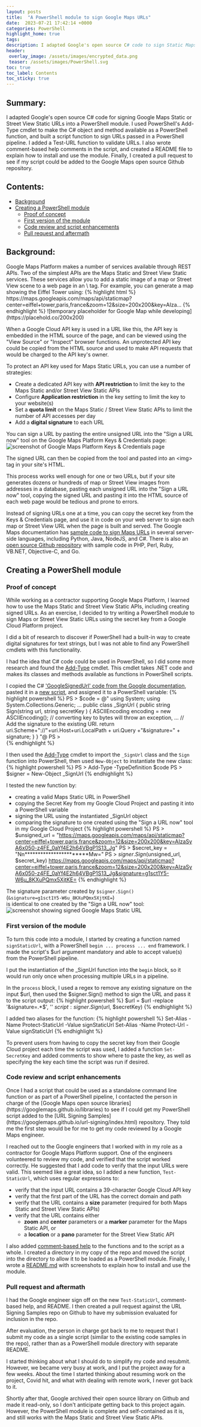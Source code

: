 ```yaml
---
layout: posts
title:  "A PowerShell module to sign Google Maps URLs"
date:  2023-07-21 17:42:14 +0000
categories: PowerShell
highlight_home: true
tags: 
description: I adapted Google's open source C# code to sign Static Maps URLs into a PowerShell module
header:
 overlay_image: /assets/images/encrypted_data.png
 teaser: /assets/images/PowerShell.svg
toc: true
toc_label: Contents
toc_sticky: true
---
```

## Summary:
I adapted Google's open source C# code for signing Google Maps Static or Street View Static URLs into a PowerShell module.<!--more--> I used PowerShell's Add-Type cmdlet to make the C# object and method available as a PowerShell function, and built a script function to sign URLs passed in a PowerShell pipeline. I added a Test-URL function to validate URLs. I also wrote comment-based help comments in the script, and created a README file to explain how to install and use the module. Finally, I created a pull request to see if my script could be added to the Google Maps open source Github repository. 

## Contents:
* <a href="#background">Background</a>
* <a href="#creating_a_module">Creating a PowerShell module</a>
    * <a href="#proof_of_concept">Proof of concept</a>
    * <a href="#first_version">First version of the module</a>
    * <a href="#code_review_script_enhancement">Code review and script enhancements</a>
    * <a href="#pull_request">Pull request and aftermath</a>

<h2 id="background">Background:</h2>
Google Maps Platform makes a number of services available through REST APIs. Two of the simplest APIs are the Maps Static and Street View Static services. These services allow you to add a static image of a map or Street View scene to a web page in an \<img\> tag. For example, you can generate a map showing the Eiffel Tower using:
{% highlight html %}
https://maps.googleapis.com/maps/api/staticmap?center=eiffel+tower,paris,france&zoom=12&size=200x200&key=AIza...
{% endhighlight %}
<!--
![Eiffel Tower, Paris, France](https://maps.googleapis.com/maps/api/staticmap?center=eiffel+tower,paris,france&zoom=12&size=200x200&key=AIzaSyA6x050-z4FE_0aYf4E2h64VBgP1S13_Jg)
-->
![temporary placeholder for Google Map while developing](https://placehold.co/200x200)

When a Google Cloud API key is used in a URL like this, the API key is embedded in the HTML source of the page, and can be viewed using the "View Source" or "Inspect" browser functions. An unprotected API key could be copied from the HTML source and used to make API requests that would be charged to the API key's owner.

To protect an API key used for Maps Static URLs, you can use a number of strategies:
* Create a dedicated API key with **API restriction** to limit the key to the Maps Static and/or Street View Static APIs
* Configure **Application restriction** in the key setting to limit the key to your website(s)
* Set a **quota limit** on the Maps Static / Street View Static APIs to limit the number of API accesses per day
* Add a **digital signature** to each URL

You can sign a URL by pasting the entire unsigned URL into the "Sign a URL now" tool on the Google Maps Platform Keys & Credentials page:
![screenshot of Google Maps Platform Keys & Credentials page](/assets/images/gmp_keys_credentials.png)  

The signed URL can then be copied from the tool and pasted into an \<img\> tag in your site's HTML.

This process works well enough for one or two URLs, but if your site generates dozens or hundreds of map or Street View images from addresses in a database, pasting each unsigned URL into the "Sign a URL now" tool, copying the signed URL and pasting it into the HTML source of each web page would be tedious and prone to errors.

Instead of signing URLs one at a time, you can copy the secret key from the Keys & Credentials page, and use it in code on your web server to sign each map or Street View URL when the page is built and served. The Google Maps documentation has [sample code to sign Maps URLs](https://developers.google.com/maps/documentation/maps-static/digital-signature#sample-code-for-url-signing) in several server-side languages, including Python, Java, NodeJS, and C#. There is also an [open source Github repository](https://googlemaps.github.io/url-signing/index.html) with sample code in PHP, Perl, Ruby, VB.NET, Objective-C, and Go.

<h2 id="creating_a_module">Creating a PowerShell module</h2>
<h3 id="proof_of_concept">Proof of concept</h3>
While working as a contractor supporting Google Maps Platform, I learned how to use the Maps Static and Street View Static APIs, including creating signed URLs. As an exercise, I decided to try writing a PowerShell module to sign Maps or Street View Static URLs using the secret key from a Google Cloud Platform project. 

I did a bit of research to discover if PowerShell had a built-in way to create digital signatures for text strings, but I was not able to find any PowerShell cmdlets with this functionality.

I had the idea that C# code could be used in PowerShell, so I did some more research and found the [Add-Type](https://learn.microsoft.com/en-us/powershell/module/microsoft.powershell.utility/add-type) cmdlet. This cmdlet takes .NET code and makes its classes and methods available as functions in PowerShell scripts. 

I copied the C# ['GoogleSignedUrl' code from the Google documentation](https://developers.google.com/maps/documentation/maps-static/digital-signature#c), pasted it in a [new script](https://github.com/edwardspurlock/URLsigner/blob/main/URLsigner.psm1#L35), and assigned it to a PowerShell variable:
{% highlight powershell %}
PS > $code = @"
using System;
using System.Collections.Generic;
...
public class _SignUrl
{
    public string Sign(string url, string secretKey ) {
      ASCIIEncoding encoding = new ASCIIEncoding();
      // converting key to bytes will throw an exception,
...
      // Add the signature to the existing URI.
      return uri.Scheme+"://"+uri.Host+uri.LocalPath + uri.Query +"&signature=" + signature;
   }
}
"@
PS >  
{% endhighlight %}
  
I then used the [Add-Type](https://github.com/edwardspurlock/URLsigner/blob/main/URLsigner.psm1#L67) cmdlet to import the <code>_SignUrl</code> class and the <code>Sign</code> function into PowerShell, then used <code>New-Object</code> to instantiate the new class:
{% highlight powershell %}
PS > Add-Type -TypeDefinition $code
PS > $signer = New-Object _SignUrl
{% endhighlight %}

I tested the new function by: 
* creating a valid Maps Static URL in PowerShell
* copying the Secret Key from my Google Cloud Project and pasting it into a PowerShell variable
* signing the URL using the instantiated _SignUrl object
* comparing the signature to one created using the "Sign a URL now" tool in my Google Cloud Project
{% highlight powershell %}
PS > $unsigned_url = "https://maps.googleapis.com/maps/api/staticmap?center=eiffel+tower,paris,france&zoom=12&size=200x200&key=AIzaSyA6x050-z4FE_0aYf4E2h64VBgP1S13_Jg"
PS > $secret_key = "Nn***********************Mw="
PS > $signer.Sign($unsigned_url, $secret_key)
https://maps.googleapis.com/maps/api/staticmap?center=eiffel+tower,paris,france&zoom=12&size=200x200&key=AIzaSyA6x050-z4FE_0aYf4E2h64VBgP1S13_Jg&signature=g1sct1Y5-W6u_8KXuPQmx5XjtKE=
{% endhighlight %}

The signature parameter created by <code>$signer.Sign()</code>  
(<code>&signature=g1sct1Y5-W6u_8KXuPQmx5XjtKE=</code>)  
is identical to one created by the "Sign a URL now" tool:
![screenshot showing signed Google Maps Static URL](/assets/images/Signed_URL.png)

<h3 id="first_version">First version of the module</h3>
To turn this code into a module, I started by creating a function named <code>signStaticUrl</code>, with a PowerShell <code>begin ... process ... end</code> framework. I made the script's $url argument mandatory and able to accept value(s) from the PowerShell pipeline.  

I put the instantiation of the _SignUrl function into the <code>begin</code> block, so it would run only once when processing multiple URLs in a pipeline.  

In the <code>process</code> block, I used a regex to remove any existing signature on the input $url, then used the $signer.Sign() method to sign the URL and pass it to the script output:
{% highlight powershell %}
  $url = $url -replace '&signature=.*$', ''
  $script:signer.Sign($url, $secretKey)
{% endhighlight %}

I added two aliases for the function:
{% highlight powershell %}
  Set-Alias -Name Protect-StaticUrl -Value signStaticUrl
  Set-Alias -Name Protect-Url -Value signStaticUrl
{% endhighlight %}

To prevent users from having to copy the secret key from their Google Cloud project each time the script was used, I added a function <code>Set-SecretKey</code> and added comments to show where to paste the key, as well as specifying the key each time the script was run if desired.

<h3 id="code_review_script_enhancement">Code review and script enhancements</h3>
Once I had a script that could be used as a standalone command line function or as part of a PowerShell pipeline, I contacted the person in charge of the [Google Maps open source libraries](https://googlemaps.github.io/libraries) to see if I could get my PowerShell script added to the [URL Signing Samples](https://googlemaps.github.io/url-signing/index.html) repository. They told me the first step would be for me to get my code reviewed by a Google Maps engineer. 

I reached out to the Google engineers that I worked with in my role as a contractor for Google Maps Platform support. One of the engineers volunteered to review my code, and verified that the script worked correctly. He suggested that I add code to verify that the input URLs were valid. This seemed like a great idea, so I added a new function, <code>Test-StaticUrl</code>, which uses regular expressions to:
* verify that the input URL contains a 39-character Google Cloud API key
* verify that the first part of the URL has the correct domain and path
* verify that the URL contains a **size** parameter (required for both Maps Static and Street View Static APIs)
* verify that the URL contains either
    * **zoom** and **center** parameters or a **marker** parameter for the Maps Static API, or
    * a **location** or a **pano** parameter for the Street View Static API

I also added [comment-based help](https://learn.microsoft.com/en-us/powershell/module/microsoft.powershell.core/about/about_comment_based_help) to the functions and to the script as a whole. I created a directory in my copy of the repo and moved the script into the directory to allow it to be loaded as a PowerShell module. Finally, I wrote a [README.md](https://github.com/edwardspurlock/URLsigner?tab=readme-ov-file#urlsigner) with screenshots to explain how to install and use the module. 

<h3 id="pull_request">Pull request and aftermath</h3>
I had the Google engineer sign off on the new <code>Test-StaticUrl</code>, comment-based help, and README. I then created a pull request against the URL Signing Samples repo on Github to have my submission evaluated for inclusion in the repo.

After evaluation, the person in charge got back to me to request that I submit my code as a single script (similar to the existing code samples in the repo), rather than as a PowerShell module directory with separate README. 

I started thinking about what I should do to simplify my code and resubmit. However, we became very busy at work, and I put the project away for a few weeks. About the time I started thinking about resuming work on the project, Covid hit, and what with dealing with remote work, I never got back to it. 

Shortly after that, Google archived their open source library on Github and made it read-only, so I don't anticipate getting back to this project again. However, the PowerShell module is complete and self-contained as it is, and still works with the Maps Static and Street View Static APIs.

